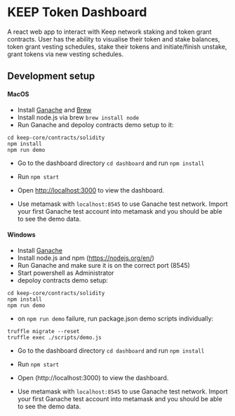 # KEEP Token Dashboard

A react web app to interact with Keep network staking and token grant contracts.
User has the ability to visualise their token and stake balances, token grant vesting schedules, stake their tokens and initiate/finish unstake, grant tokens via new vesting schedules.

## Development setup

#### MacOS

* Install [Ganache](http://truffleframework.com/ganache/) and [Brew](https://brew.sh/)
* Install node.js via brew `brew install node`
* Run Ganache and depoloy contracts demo setup to it:

```
cd keep-core/contracts/solidity
npm install
npm run demo
```

* Go to the dashboard directory `cd dashboard` and run `npm install`

* Run `npm start`

* Open [http://localhost:3000](http://localhost:3000) to view the dashboard.

* Use metamask with `localhost:8545` to use Ganache test network. Import your first Ganache test account into metamask and you should be able to see the demo data.

#### Windows

* Install [Ganache](https://github.com/trufflesuite/ganache/releases)
* Install node.js and npm (https://nodejs.org/en/)
* Run Ganache and make sure it is on the correct port (8545)
* Start powershell as Administrator
* depoloy contracts demo setup:

```
cd keep-core/contracts/solidity
npm install
npm run demo
```
* on `npm run demo` failure, run package.json demo scripts individually:
```
truffle migrate --reset
truffle exec ./scripts/demo.js
```
* Go to the dashboard directory `cd dashboard` and run `npm install`

* Run `npm start`

* Open (http://localhost:3000) to view the dashboard.

* Use metamask with `localhost:8545` to use Ganache test network. Import your first Ganache test account into metamask and you should be able to see the demo data.
